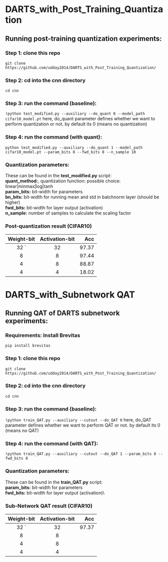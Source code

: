 # DARTS_with_Post_Training_Quantization

## Running post-training quantization experiments:

### Step 1: clone this repo
`git clone https://github.com/udday2014/DARTS_with_Post_Training_Quantization/`

### Step 2: cd into the cnn directory
`cd cnn`

### Step 3: run the command (baseline):
`!python test_modified.py --auxiliary --do_quant 0 --model_path cifar10_model.pt`
here, do_quant parameter defines whether we want to perform quantization or not. by default its 0 (means no quantization)

### Step 4: run the command (with quant):
`python test_modified.py --auxiliary --do_quant 1 --model_path cifar10_model.pt --param_bits 8 --fwd_bits 8 --n_sample 10`

### Quantization parameters:
These can be found in the **test_modified.py** script:\
**quant_method:**, quantization function: possible choice: linear|minmax|log|tanh\
**param_bits:** bit-width for parameters\
**bn_bits:** bit-width for running mean and std in batchnorm layer (should be higher)\
**fwd_bits:** bit-width for layer output (activation)\
**n_sample:** number of samples to calculate the scaling factor

### Post-quantization result (CIFAR10)

| Weight-bit    | Activation-bit| Acc   |
| :-----------: |:-------------:| -----:|
| 32      `     | 32            | 97.37 |
| 8             | 8             | 97.44 |
| 4             | 8             | 88.87 |
| 4             | 4             | 18.02 |


# DARTS_with_Subnetwork QAT

## Running QAT of DARTS subnetwork experiments:

### Requirements: Install Brevitas
`pip install brevitas`

### Step 1: clone this repo
`git clone https://github.com/udday2014/DARTS_with_Post_Training_Quantization/`

### Step 2: cd into the cnn directory
`cd cnn`

### Step 3: run the command (baseline):
`!python train_QAT.py --auxiliary --cutout --do_QAT 0`
here, do_QAT parameter defines whether we want to perform QAT or not. by default its 0 (means no QAT)

### Step 4: run the command (with QAT):
`!python train_QAT.py --auxiliary --cutout --do_QAT 1 --param_bits 8 --fwd_bits 8`

### Quantization parameters:
These can be found in the **train_QAT.py** script:\
**param_bits:** bit-width for parameters\
**fwd_bits:** bit-width for layer output (activation)\

### Sub-Network QAT result (CIFAR10)

| Weight-bit    | Activation-bit| Acc   |
| :-----------: |:-------------:| -----:|
| 32      `     | 32            | 97.37 |
| 8             | 8             |       |
| 4             | 8             |       |
| 4             | 4             |       |
